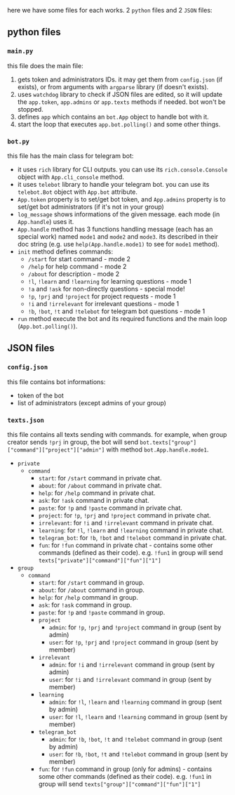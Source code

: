 here we have some files for each works. 2 `python` files and 2 `JSON` files:

## python files

### `main.py`

this file does the main file:

1. gets token and administrators IDs. it may get them from `config.json` (if exists), or from arguments with `argparse` library (if doesn't exists).
2. uses `watchdog` library to check if JSON files are edited, so it will update the `app.token`, `app.admins` or `app.texts`  methods if needed. bot won't be stopped.
3. defines `app` which contains an `bot.App` object to handle bot with it.
4. start the loop that executes `app.bot.polling()` and some other things.

### `bot.py`

this file has the main class for telegram bot:

* it uses `rich` library for CLI outputs. you can use its `rich.console.Console` object with `App.cli_console` method.
* it uses `telebot` library to handle your telegram bot. you can use its `telebot.Bot` object with `App.bot` attribute.
* `App.token` property is to set/get bot token, and `App.admins` property is to set/get bot administrators (if it's not in your group)
* `log_message` shows informations of the given message. each mode (in `App.handle`) uses it.
* `App.handle` method has 3 functions handling message (each has an special work) named `mode1` and `mode2` and `mode3`. its described in their doc string (e.g. use `help(App.handle.mode1)` to see for `mode1` method).
* `init` method defines commands:
  * `/start` for start command - mode 2
  * `/help` for help command - mode 2
  * `/about` for description - mode 2
  * `!l`, `!learn` and `!learning` for learning questions - mode 1
  * `!a` and `!ask` for non-directly questions - special mode!
  * `!p`, `!prj` and `!project` for project requests - mode 1
  * `!i` and `!irrelevant` for irrelevant questions - mode 1
  * `!b`, `!bot`, `!t` and `!telebot` for telegram bot questions - mode 1
* `run` method execute the bot and its required functions and the main loop (`App.bot.polling()`).
## JSON files

### `config.json`

this file contains bot informations:

* token of the bot
* list of administrators (except admins of your group)

### `texts.json`

this file contains all texts sending with commands. for example, when group creator sends `!prj` in group, the bot will send `bot.texts["group"]["command"]["project"]["admin"]` with method `bot.App.handle.mode1`.

* `private`
  * `command`
    * `start`: for `/start` command in private chat.
    * `about`: for `/about` command in private chat.
    * `help`: for `/help` command in private chat.
    * `ask`: for `!ask` command in private chat.
    * `paste`: for `!p` and `!paste` command in private chat.
    * `project`: for `!p`, `!prj` and `!project` command in private chat.
    * `irrelevant`: for `!i` and `!irrelevant` command in private chat.
    * `learning`: for `!l`, `!learn` and `!learning` command in private chat.
    * `telegram_bot`: for `!b`, `!bot` and `!telebot`  command in private chat.
    * `fun`: for `!fun` command in private chat - contains some other commands (defined as their code). e.g. `!fun1` in group will send `texts["private"]["command"]["fun"]["1"]`
* `group`
  * `command`
    * `start`: for `/start` command in group.
    * `about`: for `/about` command in group.
    * `help`: for `/help` command in group.
    * `ask`: for `!ask` command in group.
    * `paste`: for `!p` and `!paste` command in group.
    * `project`
      * `admin`: for `!p`, `!prj` and `!project` command in group (sent by admin)
      * `user`: for `!p`, `!prj` and `!project` command in group (sent by member)
    * `irrelevant`
      * `admin`: for `!i` and `!irrelevant` command in group (sent by admin)
      * `user`: for `!i` and `!irrelevant` command in group (sent by member)
    * `learning`
      * `admin`: for `!l`, `!learn` and `!learning` command in group (sent by admin)
      * `user`: for `!l`, `!learn` and `!learning` command in group (sent by member)
    * `telegram_bot`
      * `admin`: for `!b`, `!bot`, `!t` and `!telebot`  command in group (sent by admin)
      * `user`: for `!b`, `!bot`, `!t` and `!telebot`  command in group (sent by member)
    * `fun`: for `!fun` command in group (only for admins) - contains some other commands (defined as their code). e.g. `!fun1` in group will send `texts["group"]["command"]["fun"]["1"]`
